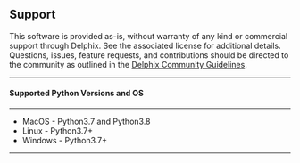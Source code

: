 ## Support
This software is provided as-is, without warranty of any kind or commercial support through Delphix. See the associated license for additional details. Questions, issues, feature requests, and contributions should be directed to the community as outlined in the [Delphix Community Guidelines](https://delphix.github.io/community-guidelines.html).

<hr>
<h4> Supported Python Versions and OS </h4>
<hr>

- MacOS - Python3.7 and Python3.8
- Linux - Python3.7+
- Windows - Python3.7+

<hr>